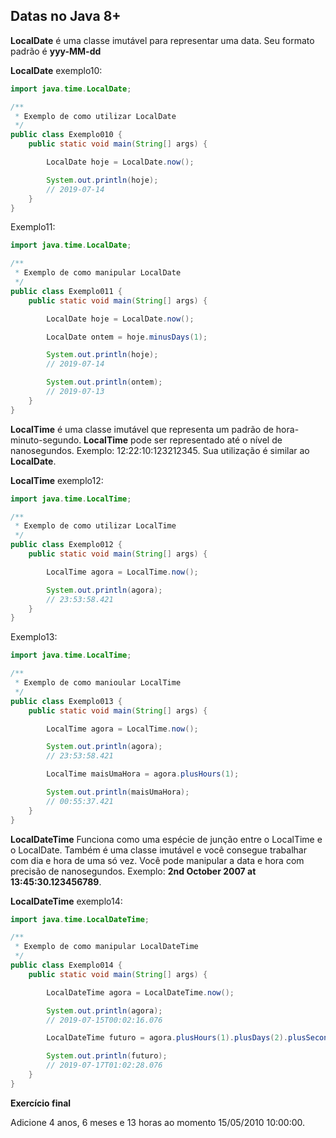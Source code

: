 ## Datas no Java 8+

**LocalDate** é uma classe imutável para representar uma data. Seu formato padrão é **yyy-MM-dd**

**LocalDate** exemplo10:

```java
import java.time.LocalDate;

/**
 * Exemplo de como utilizar LocalDate
 */
public class Exemplo010 {
    public static void main(String[] args) {

        LocalDate hoje = LocalDate.now();

        System.out.println(hoje);
        // 2019-07-14
    }
}
```

Exemplo11:

```java
import java.time.LocalDate;

/**
 * Exemplo de como manipular LocalDate
 */
public class Exemplo011 {
    public static void main(String[] args) {

        LocalDate hoje = LocalDate.now();

        LocalDate ontem = hoje.minusDays(1);

        System.out.println(hoje);
        // 2019-07-14

        System.out.println(ontem);
        // 2019-07-13
    }
}
```

**LocalTime** é uma classe imutável que representa um padrão de hora-minuto-segundo. **LocalTime** pode ser representado até o nível de nanosegundos. Exemplo: 12:22:10:123212345. Sua utilização é similar ao **LocalDate**.

**LocalTime** exemplo12:

```java
import java.time.LocalTime;

/**
 * Exemplo de como utilizar LocalTime
 */
public class Exemplo012 {
    public static void main(String[] args) {

        LocalTime agora = LocalTime.now();

        System.out.println(agora);
        // 23:53:58.421
    }
}
```

Exemplo13:

```java
import java.time.LocalTime;

/**
 * Exemplo de como manioular LocalTime
 */
public class Exemplo013 {
    public static void main(String[] args) {

        LocalTime agora = LocalTime.now();

        System.out.println(agora);
        // 23:53:58.421

        LocalTime maisUmaHora = agora.plusHours(1);

        System.out.println(maisUmaHora);
        // 00:55:37.421
    }
}
```



**LocalDateTime** Funciona como uma espécie de junção entre o LocalTime e o LocalDate. Também é uma classe imutável e você consegue trabalhar com dia e hora de uma só vez. Você pode manipular a data e hora com precisão de nanosegundos. Exemplo: **2nd October 2007 at 13:45:30.123456789**.

**LocalDateTime** exemplo14:

```java
import java.time.LocalDateTime;

/**
 * Exemplo de como manipular LocalDateTime
 */
public class Exemplo014 {
    public static void main(String[] args) {

        LocalDateTime agora = LocalDateTime.now();

        System.out.println(agora);
        // 2019-07-15T00:02:16.076

        LocalDateTime futuro = agora.plusHours(1).plusDays(2).plusSeconds(12);

        System.out.println(futuro);
        // 2019-07-17T01:02:28.076
    }
}
```

**Exercício final**

Adicione 4 anos, 6 meses e 13 horas ao momento 15/05/2010 10:00:00.

```

```

